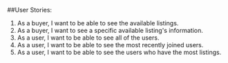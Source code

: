 ##User Stories:
1. As a buyer, I want to be able to see the available listings.
2. As a buyer, I want to see a specific available listing's information.
3. As a user, I want to be able to see all of the users. 
4. As a user, I want to be able to see the most recently joined users.
5. As a user, I want to be able to see the users who have the most listings.
